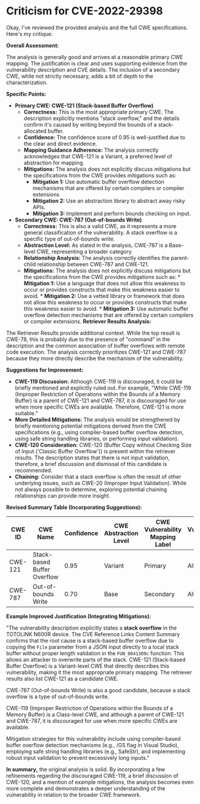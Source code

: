 # Criticism for CVE-2022-29398

Okay, I've reviewed the provided analysis and the full CWE specifications. Here's my critique:

**Overall Assessment:**

The analysis is generally good and arrives at a reasonable primary CWE mapping. The justification is clear and uses supporting evidence from the vulnerability description and CVE details.  The inclusion of a secondary CWE, while not strictly necessary, adds a bit of depth to the characterization.

**Specific Points:**

*   **Primary CWE: CWE-121 (Stack-based Buffer Overflow)**
    *   **Correctness:**  This is the most appropriate primary CWE. The description explicitly mentions "stack overflow," and the details confirm it's caused by writing beyond the bounds of a stack-allocated buffer.
    *   **Confidence:** The confidence score of 0.95 is well-justified due to the clear and direct evidence.
    *   **Mapping Guidance Adherence:** The analysis correctly acknowledges that CWE-121 is a Variant, a preferred level of abstraction for mapping.
    *   **Mitigations:** The analysis does not explicitly discuss mitigations but the specifications from the CWE provides mitigations such as:
        *   **Mitigation 1:** Use automatic buffer overflow detection mechanisms that are offered by certain compilers or compiler extensions
        *   **Mitigation 2:** Use an abstraction library to abstract away risky APIs.
        *   **Mitigation 3:** Implement and perform bounds checking on input.
*   **Secondary CWE: CWE-787 (Out-of-bounds Write)**
    *   **Correctness:** This is also a valid CWE, as it represents a more general classification of the vulnerability. A stack overflow is a specific type of out-of-bounds write.
    *   **Abstraction Level:** As stated in the analysis, CWE-787 is a Base-level CWE, representing a broader category.
    *   **Relationship Analysis:** The analysis correctly identifies the parent-child relationship between CWE-787 and CWE-121.
    *    **Mitigations:** The analysis does not explicitly discuss mitigations but the specifications from the CWE provides mitigations such as:
        *   **Mitigation 1:** Use a language that does not allow this weakness to occur or provides constructs that make this weakness easier to avoid.
        *   **Mitigation 2:** Use a vetted library or framework that does not allow this weakness to occur or provides constructs that make this weakness easier to avoid.
        *   **Mitigation 3:** Use automatic buffer overflow detection mechanisms that are offered by certain compilers or compiler extensions.
**Retriever Results Analysis:**

The Retriever Results provide additional context. While the top result is CWE-78, this is probably due to the presence of "command" in the description and the common association of buffer overflows with remote code execution. The analysis correctly prioritizes CWE-121 and CWE-787 because they more directly describe the mechanism of the vulnerability.

**Suggestions for Improvement:**

*   **CWE-119 Discussion:** Although CWE-119 is discouraged, it could be briefly mentioned and explicitly ruled out. For example, "While CWE-119 (Improper Restriction of Operations within the Bounds of a Memory Buffer) is a parent of CWE-121 and CWE-787, it is discouraged for use when more specific CWEs are available. Therefore, CWE-121 is more suitable."
*   **More Detailed Mitigations:** The analysis would be strengthened by briefly mentioning potential mitigations derived from the CWE specifications (e.g., using compiler-based buffer overflow detection, using safe string handling libraries, or performing input validation).
*   **CWE-120 Consideration:** CWE-120 (Buffer Copy without Checking Size of Input ('Classic Buffer Overflow')) is present within the retriever results. The description states that there is not input validation, therefore, a brief discussion and dismissal of this candidate is recommended.
*   **Chaining:** Consider that a stack overflow is often the result of other underlying issues, such as CWE-20 (Improper Input Validation). While not always possible to determine, exploring potential chaining relationships can provide more insight.

**Revised Summary Table (Incorporating Suggestions):**

| CWE ID | CWE Name | Confidence | CWE Abstraction Level | CWE Vulnerability Mapping Label | CWE-Vulnerability Mapping Notes |
|---|---|---|---|---|---|
| CWE-121 | Stack-based Buffer Overflow | 0.95 | Variant | Primary | Allowed |
| CWE-787 | Out-of-bounds Write | 0.70 | Base | Secondary | Allowed |

**Example Improved Justification (Integrating Mitigations):**

"The vulnerability description explicitly states a **stack overflow** in the TOTOLINK N600R device. The CVE Reference Links Content Summary confirms that the root cause is a stack-based buffer overflow due to copying the `File` parameter from a JSON input directly to a local stack buffer without proper length validation in the `FUN_0041309c` function. This allows an attacker to overwrite parts of the stack. CWE-121 (Stack-based Buffer Overflow) is a Variant-level CWE that directly describes this vulnerability, making it the most appropriate primary mapping. The retriever results also list CWE-121 as a candidate CWE.

CWE-787 (Out-of-bounds Write) is also a good candidate, because a stack overflow is a type of out-of-bounds write.

CWE-119 (Improper Restriction of Operations within the Bounds of a Memory Buffer) is a Class-level CWE, and although a parent of CWE-121 and CWE-787, it is discouraged for use when more specific CWEs are available.

Mitigation strategies for this vulnerability include using compiler-based buffer overflow detection mechanisms (e.g., /GS flag in Visual Studio), employing safe string handling libraries (e.g., SafeStr), and implementing robust input validation to prevent excessively long inputs."

**In summary,** the original analysis is solid. By incorporating a few refinements regarding the discouraged CWE-119, a brief discussion of CWE-120, and a mention of example mitigations, the analysis becomes even more complete and demonstrates a deeper understanding of the vulnerability in relation to the broader CWE framework.